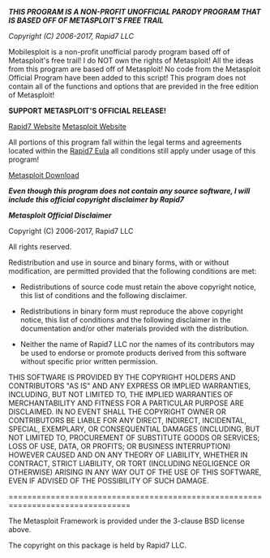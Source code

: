 ***THIS PROGRAM IS A NON-PROFIT UNOFFICIAL PARODY PROGRAM THAT IS BASED OFF OF METASPLOIT'S FREE TRAIL***

*Copyright (C) 2006-2017, Rapid7 LLC*

Mobilesploit is a non-profit unofficial parody program based off of Metasploit's free trail! I do NOT own the rights of Metasploit!
All the ideas from this program are based off of Metasploit!
No code from the Metasploit Official Program have been added to this script! This program does not contain all of the functions and options that are previded in the free edition of Metasploit!

**SUPPORT METASPLOIT'S OFFICIAL RELEASE!**

[Rapid7 Website](https://www.rapid7.com)
[Metasploit Website](http://metasploit.com)

All portions of this program fall within the legal terms and agreements located within the [Rapid7 Eula](https://information.rapid7.com/terms) all conditions still apply under usage of this program!

[Metasploit Download](https://www.rapid7.com/products/metasploit/download.jsp)

***Even though this program does not contain any source software, I will include this official copyright disclaimer by Rapid7***

***Metasploit Official Disclaimer***

Copyright (C) 2006-2017, Rapid7 LLC

All rights reserved.

Redistribution and use in source and binary forms, with or without modification, are permitted provided that the following conditions are met:

* Redistributions of source code must retain the above copyright notice, this list of conditions and the following disclaimer.

* Redistributions in binary form must reproduce the above copyright notice, this list of conditions and the following disclaimer in the documentation and/or other materials provided with the distribution.

* Neither the name of Rapid7 LLC nor the names of its contributors may be used to endorse or promote products derived from this software without specific prior written permission.

THIS SOFTWARE IS PROVIDED BY THE COPYRIGHT HOLDERS AND CONTRIBUTORS "AS IS" AND ANY EXPRESS OR IMPLIED WARRANTIES, INCLUDING, BUT NOT LIMITED TO, THE IMPLIED WARRANTIES OF MERCHANTABILITY AND FITNESS FOR A PARTICULAR PURPOSE ARE DISCLAIMED. IN NO EVENT SHALL THE COPYRIGHT OWNER OR CONTRIBUTORS BE LIABLE FOR ANY DIRECT, INDIRECT, INCIDENTAL, SPECIAL, EXEMPLARY, OR CONSEQUENTIAL DAMAGES (INCLUDING, BUT NOT LIMITED TO, PROCUREMENT OF SUBSTITUTE GOODS OR SERVICES; LOSS OF USE, DATA, OR PROFITS; OR BUSINESS INTERRUPTION) HOWEVER CAUSED AND ON ANY THEORY OF LIABILITY, WHETHER IN CONTRACT, STRICT LIABILITY, OR TORT (INCLUDING NEGLIGENCE OR OTHERWISE) ARISING IN ANY WAY OUT OF THE USE OF THIS SOFTWARE, EVEN IF ADVISED OF THE POSSIBILITY OF SUCH DAMAGE.

================================================================================

The Metasploit Framework is provided under the 3-clause BSD license above.

The copyright on this package is held by Rapid7 LLC.
